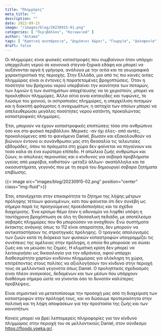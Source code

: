 ```yaml
---
title: "Πλημμύρες"
meta_title: ""
description: ""
date: 2022-09-15
image: "/images/blog/20230915-01.png"
categories: [ "Περιβάλλον", "Κοινωνικά" ]
author: "Antama"
tags: [ "Κρατική ανεπάρκεια", "Δημόσιοι Χώροι", "Γεωργία", "Δολοφονία" ]
draft: false
---
```



Οι πλημμύρες είναι φυσικές καταστροφές που συμβαίνουν όταν υπάρχει υπερχείλιση νερού σε κανονικά στεγνά-ξηρικά εδάφη και
μπορεί να αυξάνονται αργά ή γρήγορα, ανάλογα με την αιτία και τα γεωγραφικά χαρακτηριστικά της περιοχής. Στην Ελλάδα,
μια από τις πιο κοινές αιτίες πλημμύρας είναι οι έντονες ή παρατεταμένες βροχοπτώσεις. Όταν η ποσότητα του βρόχινου
νερού υπερβαίνει την ικανότητα των ποταμών, των λιμνών ή των συστημάτων αποχέτευσης να το χειριστούν, μπορεί να
προκληθούν πλημμύρες. Άλλα αίτια ειναι καταιγίδες και τυφώνες, το λιώσιμο του χιονιού, οι αστραπιαίες πλημμύρες, η
υπερχείλιση ποταμών και η
διακοπή φράγματος ή αναχωμάτων, η αστοχία των οποίων μπορεί να απελευθερώσει μεγάλες ποσότητες νερού κατάντη,
προκαλώντας καταστροφικές πλημμύρες.

Έτσι, μπορούν να έχουν καταστροφικές επιπτώσεις τόσο στο ανθρώπινο όσο και στο φυσικό περιβάλλον. Μερικές -αν όχι όλες-
από αυτές, προκαλούμενες από το φαινόμενο Daniel, βίωσαν και εξακολουθούν να βιώνουν έντονα οι συνάνθρωποι μας στη
Θεσσαλία τις τελευταίες εβδομάδες, όπου τα πράγματα στη χώρα δεν φαίνεται να πηγαίνουν και τοσο καλα σε ένα ευρύτερο
επίπεδο. Η απώλεια ζωής ανθρώπων και ζώων, οι απώλειες περιουσίας και ο κίνδυνος για σοβαρά προβλήματα υγείας από
μικρόβια, καθιστούν -μεταξύ άλλων- ακατάλληλα και τα οικοσυστήματα, γεγονός που με τη σειρά του δημιουργεί σοβαρα
ζητήματα επιβίωσης.

{{< image src="images/blog/20230915-02.png" position="center" class="img-fluid">}}

Έτσι, επανέρχεται στην επικαιρότητα το ζήτημα της λήψης μέτρων πρόληψης τέτοιων φαινομένων, κατι που φαίνεται ότι δεν
συνέβη ως σήμερα παρά τις προηγούμενες προειδοποιήσεις και τα σχέδια διαχείρισης. Ένα κρίσιμο θέμα ήταν η αδυναμία να
ληφθεί υπόψη η ταυτόχρονη βροχόπτωση σε όλη τη Θεσσαλική πεδιάδα, με αποτέλεσμα σοβαρές πλημμύρες που θα μπορούσαν να
αναχθούν. Ενώ συστήματα έκτακτης ανάγκης όπως το 112 είναι απαραίτητα, δεν μπορούν να αντικαταστήσουν τις στρατηγικές
πρόληψης. Ο τραγικός απολογισμός των ζωών κατά τη διάρκεια των φυσικών καταστροφών υπογραμμίζει τις συνέπειες της
αμέλειας στην πρόληψη, η οποία θα μπορούσε να σώσει ζωές και να μειώσει τις ζημιές. Η κλιματική κρίση δεν μπορεί να
λειτουργήσει ως δικαιολογία για την αδράνεια, αφού υπάρχει διαθεσιμότητα χαρτών κινδύνου πλημμύρας για ολόκληρη τη χώρα,
επιτρέποντας στους πολίτες να αξιολογήσουν τον κίνδυνο στην περιοχή τους σε μελλοντικά γεγονότα όπως Daniel. Ο
προληπτικός σχεδιασμός είναι πλέον αναγκαίος, δεδομένων και των μέσων που υπάρχουν διαθέσιμα σήμερα ώστε να γίνονται όσο
το δυνατόν καλύτερες προβλέψεις.

Είναι σημαντικό να μετατοπίσουμε την προσοχή μας από τη διαχείριση των καταστροφών στην πρόληψή τους, και να δώσουμε
προτεραιότητα στην πολιτική και τη λήψη αποφάσεων για την προστασία της ζωής και των κοινοτήτων.

Κανείς μπορεί να βρεί λεπτομερείς πληροφορίες για τον κίνδυνο πλημμύρας στην περιοχή του σε μελλοντικούς Daniel, στον
σύνδεσμο https://floods.ypeka.gr/.
